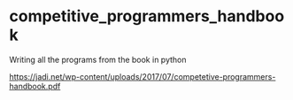 # competitive_programmers_handbook
Writing all the programs from the book in python

https://jadi.net/wp-content/uploads/2017/07/competetive-programmers-handbook.pdf
